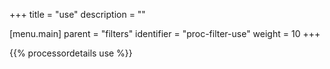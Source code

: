 +++
title = "use"
description = ""

[menu.main]
parent = "filters"
identifier = "proc-filter-use"
weight = 10
+++

{{% processordetails use %}}